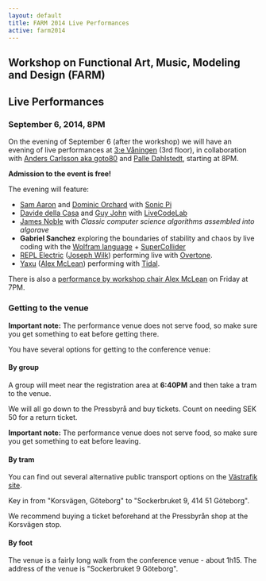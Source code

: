 ```yaml
---
layout: default
title: FARM 2014 Live Performances
active: farm2014
---
```


## Workshop on Functional Art, Music, Modeling and Design (FARM)

## Live Performances

### **September 6, 2014, 8PM**

On the evening of September 6 (after the workshop) we will have an
evening of live performances at [3:e Våningen](http://www.3vaningen.se/) (3rd floor), in collaboration with
[Anders Carlsson aka goto80](http://goto80.com/blog/promo) and
[Palle
Dahlstedt](http://www.ait.gu.se/kontaktaoss/personal/palle_dahlstedt/),
starting at 8PM.

**Admission to the event is free!**

The evening will feature:

* [Sam Aaron](http://sam.aaron.name/) and [Dominic
  Orchard](http://www.cl.cam.ac.uk/~dao29/) with [Sonic Pi](http://sonic-pi.net/)
* [Davide della Casa](http://www.davidedc.com/) and [Guy John](http://rumblesan.com/) with [LiveCodeLab](http://livecodelab.net/)
* [James Noble](http://ecs.victoria.ac.nz/Main/JamesNoble) with *Classic computer science algorithms assembled into algorave*
* **Gabriel Sanchez** exploring the boundaries of stability and chaos by
  live coding with the [Wolfram language](http://www.wolfram.com/programming-cloud/) + [SuperCollider](http://supercollider.sourceforge.REPL/)
* [REPL Electric](http://www.repl-electric.com/) ([Joseph
  Wilk](http://blog.josephwilk.net/)) performing live with
  [Overtone](https://github.com/overtone/overtone).
* [Yaxu](http://yaxu.org/) ([Alex
  McLean](http://music.leeds.ac.uk/people/alex-mclean/)) performing
  with [Tidal](http://yaxu.org/tidal/).


There is also a [performance by workshop chair Alex
McLean](alex-performance.html) on Friday at 7PM.

### Getting to the venue

**Important note:** The performance venue does not serve food, so make
sure you get something to eat before getting there.

You have several options for getting to the conference venue:

#### By group

A group will meet near the registration area at **6:40PM** and then
take a tram to the venue.

We will all go down to the Pressbyrå and buy tickets.  Count on
needing SEK 50 for a return ticket.

**Important note:** The performance venue does not serve food, so make
sure you get something to eat before leaving.

#### By tram

You can find out several alternative public transport options on the
[Västrafik site](http://www.vasttrafik.se/#!/en/).

Key in from "Korsvägen, Göteborg" to "Sockerbruket 9, 414 51 Göteborg".

We recommend buying a ticket beforehand at the Pressbyrån shop at
the Korsvägen stop.

#### By foot

The venue is a fairly long walk from the conference venue - about
1h15.  The address of the venue is "Sockerbruket 9 Göteborg".
